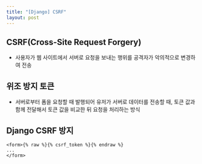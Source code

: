 ```yaml
---
title: "[Django] CSRF"
layout: post
---
```


## CSRF(Cross-Site Request Forgery)
- 사용자가 웹 사이트에서 서버로 요청을 보내는 행위를 공격자가 악의적으로 변경하여 전송


## 위조 방지 토큰
- 서버로부터 폼을 요청할 때 발행되어 유저가 서버로 데이터를 전송할 때, 토큰 값과 함께 전달해서 토큰 값을 비교한 뒤 요청을 처리하는 방식 


## Django CSRF 방지
```django
<form>{% raw %}{% csrf_token %}{% endraw %}
...
</form>
```
